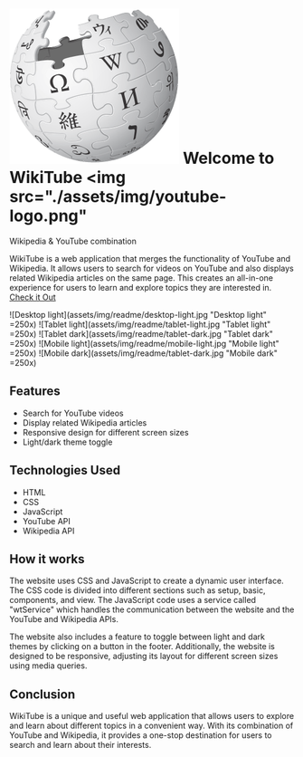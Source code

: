 # <img src="./assets/img/wikipedia-logo.png" alt="Wikipedia logo"> Welcome to  WikiTube <img src="./assets/img/youtube-logo.png"
Wikipedia &amp; YouTube combination 

WikiTube is a web application that merges the functionality of YouTube and Wikipedia. It allows users to search for videos on YouTube and also displays related Wikipedia articles on the same page. This creates an all-in-one experience for users to learn and explore topics they are interested in.
[Check it Out](https://ozzaken.github.io/WikiTube/)

![Desktop light](assets/img/readme/desktop-light.jpg "Desktop light" =250x)
![Tablet light](assets/img/readme/tablet-light.jpg "Tablet light" =250x)
![Tablet dark](assets/img/readme/tablet-dark.jpg "Tablet dark" =250x)
![Mobile light](assets/img/readme/mobile-light.jpg "Mobile light" =250x)
![Mobile dark](assets/img/readme/tablet-dark.jpg "Mobile dark" =250x)

## Features
- Search for YouTube videos
- Display related Wikipedia articles
- Responsive design for different screen sizes
- Light/dark theme toggle

## Technologies Used
- HTML
- CSS
- JavaScript
- YouTube API
- Wikipedia API

## How it works
The website uses CSS and JavaScript to create a dynamic user interface. The CSS code is divided into different sections such as setup, basic, components, and view. The JavaScript code uses a service called "wtService" which handles the communication between the website and the YouTube and Wikipedia APIs.

The website also includes a feature to toggle between light and dark themes by clicking on a button in the footer. Additionally, the website is designed to be responsive, adjusting its layout for different screen sizes using media queries.

## Conclusion
WikiTube is a unique and useful web application that allows users to explore and learn about different topics in a convenient way. With its combination of YouTube and Wikipedia, it provides a one-stop destination for users to search and learn about their interests.